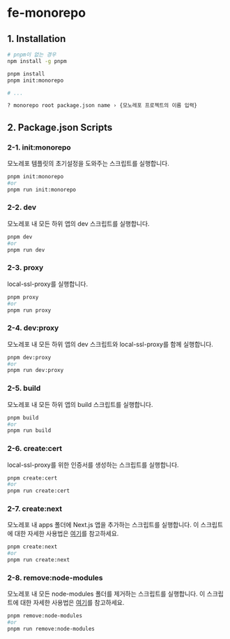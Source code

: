 # fe-monorepo

## 1. Installation

```sh
# pnpm이 없는 경우
npm install -g pnpm

pnpm install
pnpm init:monorepo

# ...

? monorepo root package.json name › {모노레포 프로젝트의 이름 입력}
```

## 2. Package.json Scripts

### 2-1. init:monorepo
모노레포 템플릿의 초기설정을 도와주는 스크립트를 실행합니다.

```sh
pnpm init:monorepo
#or
pnpm run init:monorepo
```

### 2-2. dev
모노레포 내 모든 하위 앱의 dev 스크립트를 실행합니다.

```sh
pnpm dev
#or
pnpm run dev
```

### 2-3. proxy
local-ssl-proxy를 실행합니다.

```sh
pnpm proxy
#or
pnpm run proxy
```

### 2-4. dev:proxy
모노레포 내 모든 하위 앱의 dev 스크립트와 local-ssl-proxy를 함께 실행합니다.

```sh
pnpm dev:proxy
#or
pnpm run dev:proxy
```

### 2-5. build
모노레포 내 모든 하위 앱의 build 스크립트를 실행합니다.

```sh
pnpm build
#or
pnpm run build
```

### 2-6. create:cert
local-ssl-proxy를 위한 인증서를 생성하는 스크립트를 실행합니다.

```sh
pnpm create:cert
#or
pnpm run create:cert
```

### 2-7. create:next
모노레포 내 apps 폴더에 Next.js 앱을 추가하는 스크립트를 실행합니다. 이 스크립트에 대한 자세한 사용법은 [여기](/packages/manager/READMD.md)를 참고하세요.

```sh
pnpm create:next
#or
pnpm run create:next
```

### 2-8. remove:node-modules
모노레포 내 모든 node-modules 폴더를 제거하는 스크립트를 실행합니다. 이 스크립트에 대한 자세한 사용법은 [여기](/packages/manager/READMD.md)를 참고하세요.

```sh
pnpm remove:node-modules
#or
pnpm run remove:node-modules
```

